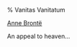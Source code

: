 % Vanitas Vanitatum

[Anne Brontë ](http://digital.library.upenn.edu/women/bronte/poems/pba-vanitas.html)

An appeal to heaven...